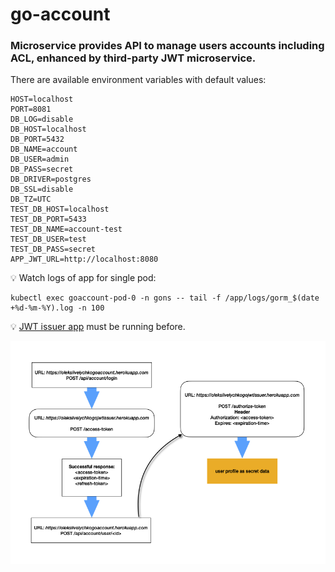 # go-account

### Microservice provides API to manage users accounts including ACL, enhanced by third-party JWT microservice.

There are available environment variables with default values:
```
HOST=localhost
PORT=8081
DB_LOG=disable
DB_HOST=localhost
DB_PORT=5432
DB_NAME=account
DB_USER=admin
DB_PASS=secret
DB_DRIVER=postgres
DB_SSL=disable
DB_TZ=UTC
TEST_DB_HOST=localhost
TEST_DB_PORT=5433
TEST_DB_NAME=account-test
TEST_DB_USER=test
TEST_DB_PASS=secret
APP_JWT_URL=http://localhost:8080
```

💡 Watch logs of app for single pod:
```
kubectl exec goaccount-pod-0 -n gons -- tail -f /app/logs/gorm_$(date +%d-%m-%Y).log -n 100
```

💡 <a href="https://github.com/oleksiivelychko/go-jwt-issuer">JWT issuer app</a> must be running before.

![How it works](social_preview.png)
